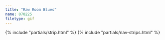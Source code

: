```yaml
---
title: "Raw Room Blues"
name: 070225
filetype: gif
---
```


{% include "partials/strip.html" %}
{% include "partials/nav-strips.html" %}